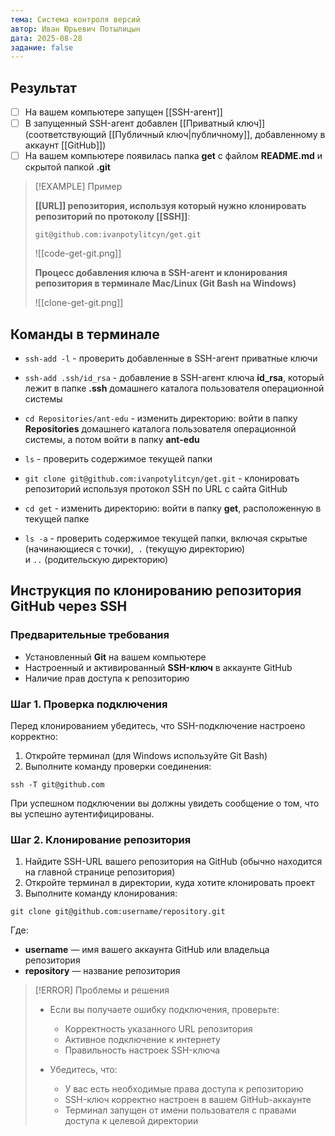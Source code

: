 ```yaml
---
тема: Система контроля версий
автор: Иван Юрьевич Потылицын
дата: 2025-08-28
задание: false
---
```


## Результат

- [ ] На вашем компьютере запущен [[SSH-агент]]
- [ ] В запущенный SSH-агент добавлен [[Приватный ключ]] (соответствующий [[Публичный ключ|публичному]], добавленному в аккаунт [[GitHub]])
- [ ] На вашем компьютере появилась папка **get** с файлом **README.md** и скрытой папкой **.git**

> [!EXAMPLE] Пример
> 
> **[[URL]] репозитория, используя который нужно клонировать репозиторий по протоколу [[SSH]]**:
> 
> `git@github.com:ivanpotylitcyn/get.git`
> 
> ![[code-get-git.png]]
> 
> **Процесс добавления ключа в SSH-агент и клонирования репозитория в терминале Mac/Linux (Git Bash на Windows)**
> 
> ![[clone-get-git.png]]

## Команды в терминале

- `ssh-add -l` - проверить добавленные в SSH-агент приватные ключи

- `ssh-add .ssh/id_rsa` - добавление в SSH-агент ключа **id_rsa**, который лежит в папке **.ssh** домашнего каталога пользователя операционной системы

- `cd Repositories/ant-edu` - изменить директорию: войти в папку **Repositories** домашнего каталога пользователя операционной системы, а потом войти в папку **ant-edu**

- `ls` - проверить содержимое текущей папки

- `git clone git@github.com:ivanpotylitcyn/get.git` - клонировать репозиторий используя протокол SSH по URL с сайта GitHub

- `cd get` - изменить директорию: войти в папку **get**, расположенную в текущей папке

- `ls -a` - проверить содержимое текущей папки, включая скрытые (начинающиеся с точки),  `.` (текущую директорию) и `..` (родительскую директорию)

## Инструкция по клонированию репозитория GitHub через SSH

### Предварительные требования

- Установленный **Git** на вашем компьютере
- Настроенный и активированный **SSH-ключ** в аккаунте GitHub
- Наличие прав доступа к репозиторию

### Шаг 1. Проверка подключения

Перед клонированием убедитесь, что SSH-подключение настроено корректно:
1. Откройте терминал (для Windows используйте Git Bash)
2. Выполните команду проверки соединения:

```
ssh -T git@github.com
```

При успешном подключении вы должны увидеть сообщение о том, что вы успешно аутентифицированы.

### Шаг 2. Клонирование репозитория

1. Найдите SSH-URL вашего репозитория на GitHub (обычно находится на главной странице репозитория)
2. Откройте терминал в директории, куда хотите клонировать проект
3. Выполните команду клонирования:
```
git clone git@github.com:username/repository.git
```
Где:
- **username** — имя вашего аккаунта GitHub или владельца репозитория
- **repository** — название репозитория

> [!ERROR] Проблемы и решения
> 
> - Если вы получаете ошибку подключения, проверьте:
>     - Корректность указанного URL репозитория
>      - Активное подключение к интернету
>      - Правильность настроек SSH-ключа
>
> - Убедитесь, что:
>    - У вас есть необходимые права доступа к репозиторию
>    - SSH-ключ корректно настроен в вашем GitHub-аккаунте
>    - Терминал запущен от имени пользователя с правами доступа к целевой директории

